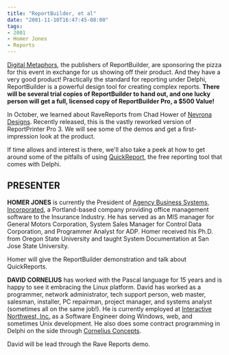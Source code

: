 ```yaml
---
title: "ReportBuilder, et al"
date: "2001-11-10T16:47:45-08:00"
tags:
- 2001
- Homer Jones
- Reports
---
```


[Digital Metaphors](http://www.digital-metaphors.com), the publishers of ReportBuilder, are sponsoring the pizza for this event in exchange for us showing off their product.  And they have a very good product!  Practically the standard for reporting under Delphi, ReportBuilder is a powerful design tool for creating complex reports. **There will be several trial copies of ReportBuilder to hand out, and one lucky person will get a full, licensed copy of ReportBuilder Pro, a $500 Value!**

In October, we learned about RaveReports from Chad Hower of [Nevrona Designs](http://www.nevrona.com/). Recently released, this is the vastly reworked version of ReportPrinter Pro 3.  We will see some of the demos and get a first-impression look at the product.

If time allows and interest is there, we'll also take a peek at how to get around some of the pitfalls of using [QuickReport](http://www.qusoft.com/), the free reporting tool that comes with Delphi.

## PRESENTER ##

**HOMER JONES** is currently the President of [Agency Business Systems, Incorporated](http://www.agencybusys.com), a Portland-based company providing office management software to the Insurance Industry.  He has served as an MIS manager for General Motors Corporation, System Sales Manager for Control Data Corporation, and Programmer Analyst for ADP.  Homer received his Ph.D. from Oregon State University and taught System Documentation at San Jose State University.

Homer will give the ReportBuilder demonstration and talk about QuickReports.

**DAVID CORNELIUS** has worked with the Pascal language for 15 years and is happy to see it embracing the Linux platform.  David has worked as a programmer, network administrator, tech support person, web master, salesman, installer, PC repairman, project manager, and systems analyst (sometimes all on the same job!).  He is currently employed at [Interactive Northwest, Inc.](http://www.interactivenw.com/) as a Software Engineer doing Windows, web, and sometimes Unix development.  He also does some contract programming in Delphi on the side through [Cornelius Concepts](http://corneliusconcepts.com/).

David will be lead through the Rave Reports demo.
